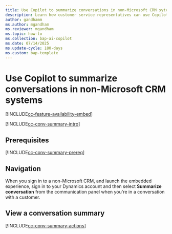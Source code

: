 ```yaml
---
title: Use Copilot to summarize conversations in non-Microsoft CRM sytems
description: Learn how customer service representatives can use Copilot to summarize cases and conversations in Copilot Service workspace.
author: gandhamm 
ms.author: mgandham 
ms.reviewer: mgandham
ms.topic: how-to 
ms.collection: bap-ai-copilot
ms.date: 07/14/2025
ms.update-cycle: 180-days
ms.custom: bap-template 
---
```


# Use Copilot to summarize conversations in non-Microsoft CRM systems

[!INCLUDE[cc-feature-availability-embed](../includes/cc-feature-availability-embed.md)]


[!INCLUDE[cc-conv-summary-intro](../../shared/cc-conv-summary-intro.md)]

## Prerequisites

[!INCLUDE[cc-conv-summary-prereq](../../shared/cc-conv-summary-prereq.md)]

## Navigation

When you sign in to a non-Microsoft CRM, and launch the embedded experience, sign in to your Dynamics account and then select **Summarize conversation** from the communication panel when you're in a conversation with a customer.

## View a conversation summary

[!INCLUDE[cc-conv-summary-actions](../../shared/cc-conv-summary-actions.md)]